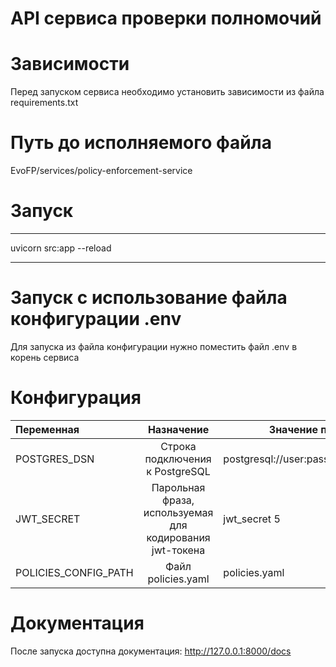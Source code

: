 # API сервиса проверки полномочий

# Зависимости

Перед запуском сервиса необходимо установить зависимости из файла requirements.txt

# Путь до исполняемого файла

EvoFP/services/policy-enforcement-service

# Запуск

---

uvicorn src:app --reload

---

# Запуск с использование файла конфигурации .env

Для запуска из файла конфигурации нужно поместить файл .env в корень сервиса

# Конфигурация

| Переменная           |                        Назначение                        | Значение по-умолчанию                        |
| :------------------- | :------------------------------------------------------: | -------------------------------------------- |
| POSTGRES_DSN         |             Строка подключения к PostgreSQL              | postgresql://user:pass@localhost:5432/foobar |
| JWT_SECRET           | Парольная фраза, используемая для кодирования jwt-токена | jwt_secret 5                                 |
| POLICIES_CONFIG_PATH |                    Файл policies.yaml                    | policies.yaml                                |

# Документация

После запуска доступна документация: http://127.0.0.1:8000/docs
